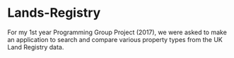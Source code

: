 # Lands-Registry

For my 1st year Programming Group Project (2017), we were asked to make an application to search and compare various property types from the UK Land Registry data. 
